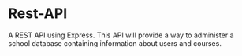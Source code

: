 # Rest-API
 A REST API using Express. This API will provide a way to administer a school database containing information about users and courses.

